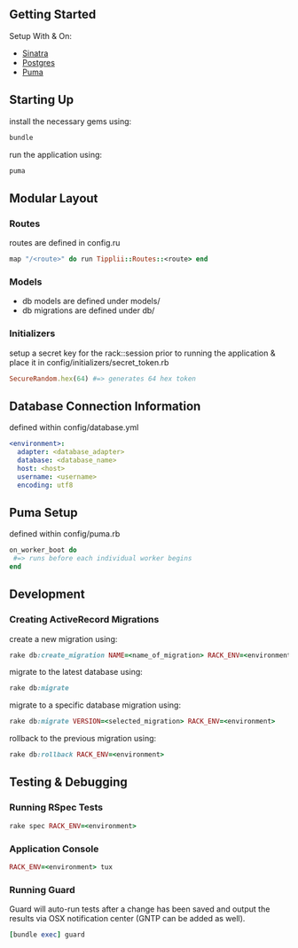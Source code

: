 ## Getting Started

Setup With & On:
* [Sinatra](https://github.com/sinatra/sinatra)
* [Postgres](http://www.postgresql.org/)
* [Puma](https://github.com/puma/puma)

## Starting Up

install the necessary gems using:
```ruby
bundle
```

run the application using:
```ruby
puma
```

## Modular Layout

### Routes
routes are defined in config.ru
```ruby
map "/<route>" do run Tipplii::Routes::<route> end
```

### Models
* db models are defined under models/
* db migrations are defined under db/

###  Initializers

setup a secret key for the rack::session prior to running the application & place it in config/initializers/secret_token.rb
```ruby
SecureRandom.hex(64) #=> generates 64 hex token
```

## Database Connection Information

defined within config/database.yml
```yaml
<environment>:
  adapter: <database_adapter>
  database: <database_name>
  host: <host>
  username: <username>
  encoding: utf8
```

## Puma Setup

defined within config/puma.rb
```ruby
on_worker_boot do
 #=> runs before each individual worker begins
end
```

## Development

### Creating ActiveRecord Migrations

create a new migration using:
```ruby
rake db:create_migration NAME=<name_of_migration> RACK_ENV=<environment>
```

migrate to the latest database using:
```ruby
rake db:migrate
```

migrate to a specific database migration using:
```ruby
rake db:migrate VERSION=<selected_migration> RACK_ENV=<environment>
```

rollback to the previous migration using:
```ruby
rake db:rollback RACK_ENV=<environment>
```

## Testing & Debugging

### Running RSpec Tests
```ruby
rake spec RACK_ENV=<environment>
```

### Application Console
```ruby
RACK_ENV=<environment> tux
```

### Running Guard
Guard will auto-run tests after a change has been saved and output the results via OSX notification center (GNTP can be added as well).
```ruby
[bundle exec] guard
```
